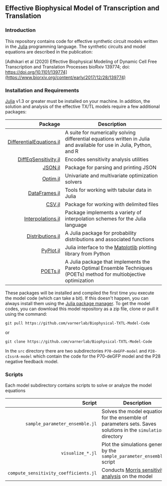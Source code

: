 ## Effective Biophysical Model of Transcription and Translation

### Introduction
This repository contains code for effective synthetic circuit models written in the [Julia](https://www.julialang.org) programming language. The synthetic circuits and model equations are described in the publication:

[Adhikari et al (2020) Effective Biophysical Modeling of Dynamic Cell Free Transcription and Translation Processes
bioRxiv 139774; doi: https://doi.org/10.1101/139774](https://www.biorxiv.org/content/early/2017/12/28/139774)


### Installation and Requirements
[Julia](https://www.julialang.org) v1.3 or greater must be installed on your machine. In addition, the solution and
analysis of the effective TX/TL models require a few additional packages:

Package | Description
---: | ---
[DifferentialEquations.jl](https://github.com/JuliaDiffEq/DifferentialEquations.jl) | A suite for numerically solving differential equations written in Julia and available for use in Julia, Python, and R
[DiffEqSensitivity.jl](https://github.com/JuliaDiffEq/DiffEqSensitivity.jl) | Encodes sensitivity analysis utilities
[JSON.jl](https://github.com/JuliaIO/JSON.jl) | Package for parsing and printing JSON
[Optim.jl](https://github.com/JuliaNLSolvers/Optim.jl) | Univariate and multivariate optimization solvers
[DataFrames.jl](https://github.com/JuliaData/DataFrames.jl) | Tools for working with tabular data in Julia
[CSV.jl](https://github.com/JuliaData/CSV.jl) | Package for working with delimited files
[Interpolations.jl](https://github.com/JuliaMath/Interpolations.jl) | Package implements a variety of interpolation schemes for the Julia language
[Distributions.jl](https://github.com/JuliaStats/Distributions.jl) | A Julia package for probability distributions and associated functions
[PyPlot.jl](https://github.com/JuliaPy/PyPlot.jl) | Julia interface to the [Matplotlib](https://matplotlib.org) plotting library from Python
[POETs.jl](https://github.com/varnerlab/POETs.jl) | A Julia package that implements the Pareto Optimal Ensemble Techniques (POETs) method for multiobjective optimization

These packages will be installed and compiled the first time you execute the model code (which can take a bit).
If this doesn't happen, you can always install them using the [Julia package manager](https://docs.julialang.org/en/v1/stdlib/Pkg/index.html).
To get the model codes, you can download this model repository as a zip file, clone or pull it using the command:

	git pull https://github.com/varnerlab/Biophysical-TXTL-Model-Code

or

	git clone https://github.com/varnerlab/Biophysical-TXTL-Model-Code

In the ``src`` directory there are two subdirectories ``P70-deGFP-model`` and ``P28-cIssrA-model`` which contain
the code for the P70-deGFP model and the P28 negative feedback model.

### Scripts
Each model subdirectory contains scripts to solve or analyze the model equations

Script | Description
---: | ---
``sample_parameter_ensemble.jl`` | Solves the model equations for the ensemble of parameters sets. Saves solutions in the ``simulations`` directory
``visualize_*.jl`` | Plot the simulations generated by the ``sample_parameter_ensemble.jl`` script
``compute_sensitivity_coefficients.jl`` | Conducts [Morris sensitivity analysis](https://doi.org/10.2307%2F1269043) on the model
